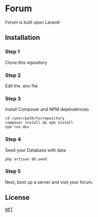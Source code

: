 # Forum

Forum is built upon Laravel 

## Installation

### Step 1
Clone this repository

### Step 2
Edit the .env file

### Step 3
Install Composer and NPM dependencies
```
cd /your/path/to/repository
composer install && npm install
npm run dev
```

### Step 4
Seed your Database with data
```
php artisan db:seed
```

### Step 5
Next, boot up a server and visit your forum.

## License
[MIT](https://choosealicense.com/licenses/mit/)
